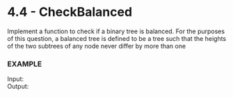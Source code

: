 # 4.4 - CheckBalanced

Implement a function to check if a binary tree is balanced. For the purposes of this question, a balanced tree is defined to be a tree such that the heights of the two subtrees of any node never differ by more than one

### EXAMPLE
Input:   
Output:
